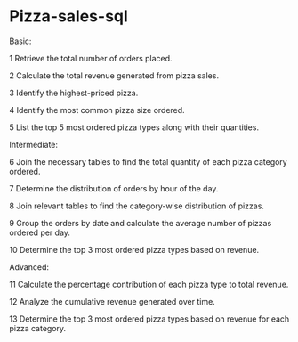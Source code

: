 # Pizza-sales-sql
Basic:

1  Retrieve the total number of orders placed.

2  Calculate the total revenue generated from pizza sales.

3  Identify the highest-priced pizza.

4  Identify the most common pizza size ordered.

5  List the top 5 most ordered pizza types along with their quantities.



Intermediate:

6  Join the necessary tables to find the total quantity of each pizza category ordered.

7  Determine the distribution of orders by hour of the day.

8  Join relevant tables to find the category-wise distribution of pizzas.

9  Group the orders by date and calculate the average number of pizzas ordered per day.

10  Determine the top 3 most ordered pizza types based on revenue.



Advanced:

11  Calculate the percentage contribution of each pizza type to total revenue.

12  Analyze the cumulative revenue generated over time.

13  Determine the top 3 most ordered pizza types based on revenue for each pizza category.

